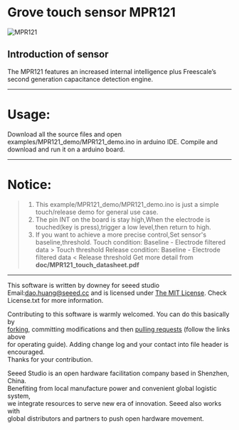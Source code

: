 Grove touch sensor MPR121
=================================  

![MPR121](https://github.com/linux-downey/Grove_touch_sensor_MPR121/blob/master/MPR121_module.png)  


Introduction of sensor
----------------------------  
The MPR121 features an increased internal intelligence plus Freescale’s second generation capacitance detection engine.

***
Usage:
==========  
Download all the source files and open examples/MPR121_demo/MPR121_demo.ino in arduino IDE. Compile and download and run it on a arduino board.

****
Notice:
=========
>1. This example/MPR121_demo/MPR121_demo.ino is just a simple touch/release demo for general use case.
>2. The pin INT on the board is stay high,When the electrode is touched(key is press),trigger a low level,then return to high.
>3. If you want to achieve a more precise control,Set sensor's baseline,threshold.
    Touch condition: Baseline - Electrode filtered data > Touch threshold 
    Release condition: Baseline - Electrode filtered data < Release threshold
    Get more detail from **doc/MPR121_touch_datasheet.pdf**



***
This software is written by downey  for seeed studio<br>
Email:dao.huang@seeed.cc
and is licensed under [The MIT License](http://opensource.org/licenses/mit-license.php). Check License.txt for more information.<br>

Contributing to this software is warmly welcomed. You can do this basically by<br>
[forking](https://help.github.com/articles/fork-a-repo), committing modifications and then [pulling requests](https://help.github.com/articles/using-pull-requests) (follow the links above<br>
for operating guide). Adding change log and your contact into file header is encouraged.<br>
Thanks for your contribution.

Seeed Studio is an open hardware facilitation company based in Shenzhen, China. <br>
Benefiting from local manufacture power and convenient global logistic system, <br>
we integrate resources to serve new era of innovation. Seeed also works with <br>
global distributors and partners to push open hardware movement.<br>
